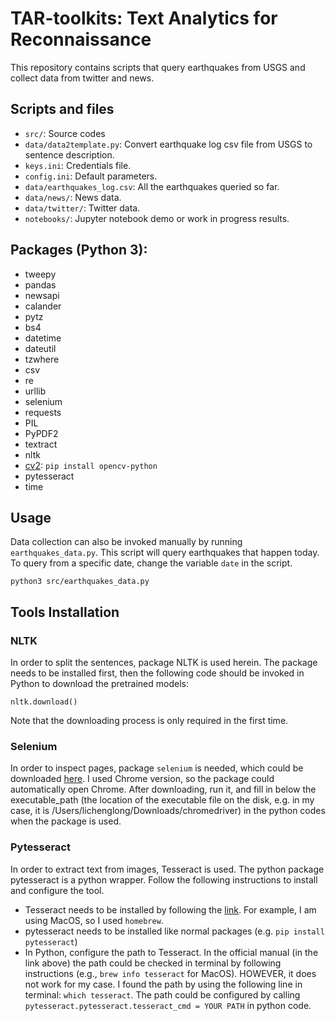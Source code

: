 # TAR-toolkits: Text Analytics for Reconnaissance

This repository contains scripts that query earthquakes from USGS and collect data from twitter and news.

## Scripts and files
- `src/`: Source codes
- `data/data2template.py`: Convert earthquake log csv file from USGS to sentence description.
- `keys.ini`: Credentials file.
- `config.ini`: Default parameters.
- `data/earthquakes_log.csv`: All the earthquakes queried so far.
- `data/news/`: News data.
- `data/twitter/`: Twitter data.
- `notebooks/`: Jupyter notebook demo or work in progress results.

## Packages (Python 3):
- tweepy
- pandas
- newsapi
- calander
- pytz
- bs4
- datetime
- dateutil
- tzwhere
- csv
- re
- urllib
- selenium
- requests
- PIL
- PyPDF2
- textract
- nltk
- [cv2](https://pypi.org/project/opencv-python/): ```pip install opencv-python```
- pytesseract
- time

## Usage
Data collection can also be invoked manually by running `earthquakes_data.py`. This script will query earthquakes that happen today. To query from a specific date, change the variable `date` in the script.
```
python3 src/earthquakes_data.py
```

## Tools Installation

### NLTK
In order to split the sentences, package NLTK is used herein. The package needs to be installed first, then the following code should be invoked in Python to download the pretrained models:
```
nltk.download()
```
Note that the downloading process is only required in the first time.

### Selenium
In order to inspect pages, package ```selenium``` is needed, which could be downloaded [here](https://selenium-python.readthedocs.io/installation.html#downloading-python-bindings-for-selenium). I used Chrome version, so the package could automatically open Chrome. After downloading, run it, and fill in below the executable_path (the location of the executable file on the disk, e.g. in my case, it is /Users/lichenglong/Downloads/chromedriver) in the python codes when the package is used.

### Pytesseract
In order to extract text from images, Tesseract is used. The python package pytesseract is a python wrapper. Follow the following instructions to install and configure the tool.
- Tesseract needs to be installed by following the [link](https://tesseract-ocr.github.io/tessdoc/Home.html). For example, I am using MacOS, so I used ```homebrew```.
- pytesseract needs to be installed like normal packages (e.g. ```pip install pytesseract```)
- In Python, configure the path to Tesseract. In the official manual (in the link above) the path could be checked in terminal by following instructions (e.g., ```brew info tesseract``` for MacOS). HOWEVER, it does not work for my case. I found the path by using the following line in terminal: ```which tesseract```. The path could be configured by calling ```pytesseract.pytesseract.tesseract_cmd = YOUR PATH``` in python code.
    

